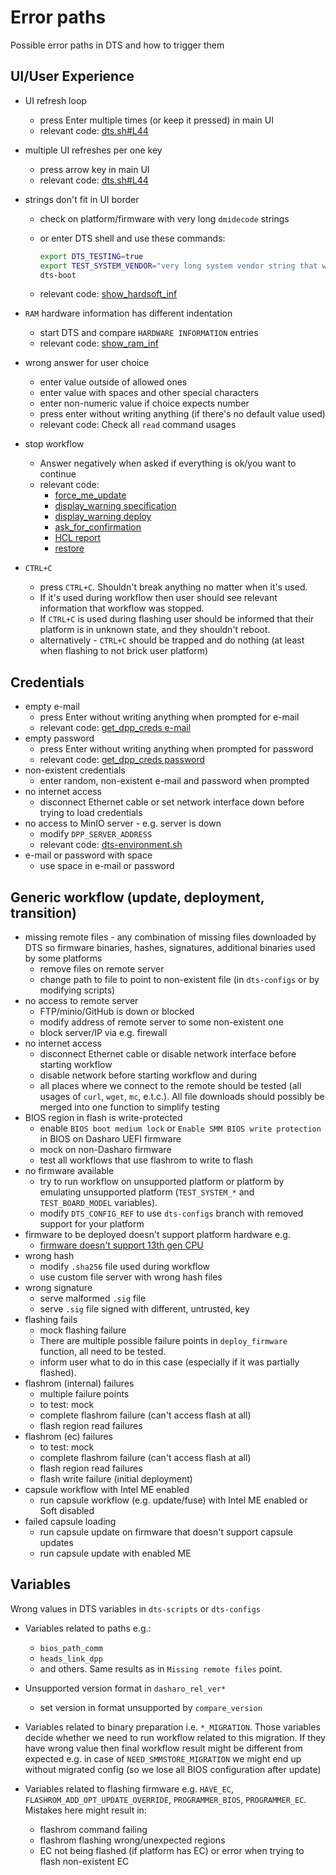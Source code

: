 # Error paths

Possible error paths in DTS and how to trigger them

## UI/User Experience

- UI refresh loop
    * press Enter multiple times (or keep it pressed) in main UI
    * relevant code:
      [dts.sh#L44](https://github.com/Dasharo/dts-scripts/blob/f504940be758576a9fd6df90759abb04e4863e7c/scripts/dts.sh#L44)
- multiple UI refreshes per one key
    * press arrow key in main UI
    * relevant code:
      [dts.sh#L44](https://github.com/Dasharo/dts-scripts/blob/f504940be758576a9fd6df90759abb04e4863e7c/scripts/dts.sh#L44)
- strings don't fit in UI border
    * check on platform/firmware with very long `dmidecode` strings
    * or enter DTS shell and use these commands:

        ```sh
        export DTS_TESTING=true
        export TEST_SYSTEM_VENDOR="very long system vendor string that won't fit"
        dts-boot
        ```

    * relevant code:
      [show_hardsoft_inf](https://github.com/Dasharo/dts-scripts/blob/f504940be758576a9fd6df90759abb04e4863e7c/include/dts-functions.sh#L1343)

- `RAM` hardware information has different indentation
    * start DTS and compare `HARDWARE INFORMATION` entries
    * relevant code:
      [show_ram_inf](https://github.com/Dasharo/dts-scripts/blob/f504940be758576a9fd6df90759abb04e4863e7c/include/dts-functions.sh#L1329)
- wrong answer for user choice
    * enter value outside of allowed ones
    * enter value with spaces and other special characters
    * enter non-numeric value if choice expects number
    * press enter without writing anything (if there's no default value used)
    * relevant code: Check all `read` command usages
- stop workflow
    * Answer negatively when asked if everything is ok/you want to continue
    * relevant code:
        - [force_me_update](https://github.com/Dasharo/dts-scripts/blob/f504940be758576a9fd6df90759abb04e4863e7c/include/dts-functions.sh#L1016)
        - [display_warning specification](https://github.com/Dasharo/dts-scripts/blob/f504940be758576a9fd6df90759abb04e4863e7c/scripts/dasharo-deploy.sh#L462)
        - [display_warning
          deploy](https://github.com/Dasharo/dts-scripts/blob/f504940be758576a9fd6df90759abb04e4863e7c/scripts/dasharo-deploy.sh#L508)
        - [ask_for_confirmation](https://github.com/Dasharo/dts-scripts/blob/f504940be758576a9fd6df90759abb04e4863e7c/include/dts-functions.sh#L1862)
        - [HCL
          report](https://github.com/Dasharo/dts-scripts/blob/f504940be758576a9fd6df90759abb04e4863e7c/reports/dasharo-hcl-report.sh#L421)
        - [restore](https://github.com/Dasharo/dts-scripts/blob/f504940be758576a9fd6df90759abb04e4863e7c/scripts/dasharo-deploy.sh#L1408)
- `CTRL+C`
    * press `CTRL+C`. Shouldn't break anything no matter when it's used.
    * If it's used during workflow then user should see relevant information
      that workflow was stopped.
    * If `CTRL+C` is used during flashing user should be informed that their
      platform is in unknown state, and they shouldn't reboot.
    * alternatively - `CTRL+C` should be trapped and do nothing (at least when
      flashing to not brick user platform)

## Credentials

- empty e-mail
    * press Enter without writing anything when prompted for e-mail
    * relevant code: [get_dpp_creds
      e-mail](https://github.com/Dasharo/dts-scripts/blob/f504940be758576a9fd6df90759abb04e4863e7c/include/dts-subscription.sh#L106)
- empty password
    * press Enter without writing anything when prompted for password
    * relevant code: [get_dpp_creds
      password](https://github.com/Dasharo/dts-scripts/blob/f504940be758576a9fd6df90759abb04e4863e7c/include/dts-subscription.sh#L108)
- non-existent credentials
    * enter random, non-existent e-mail and password when prompted
- no internet access
    * disconnect Ethernet cable or set network interface down before trying to
      load credentials
- no access to MinIO server - e.g. server is down
    * modify `DPP_SERVER_ADDRESS`
    * relevant code:
      [dts-environment.sh](https://github.com/Dasharo/dts-scripts/blob/f504940be758576a9fd6df90759abb04e4863e7c/include/dts-environment.sh#L26)
- e-mail or password with space
    * use space in e-mail or password

## Generic workflow (update, deployment, transition)

- missing remote files - any combination of missing files downloaded by DTS so
  firmware binaries, hashes, signatures, additional binaries used by some
  platforms
    * remove files on remote server
    * change path to file to point to non-existent file (in `dts-configs` or by
      modifying scripts)
- no access to remote server
    * FTP/minio/GitHub is down or blocked
    * modify address of remote server to some non-existent one
    * block server/IP via e.g. firewall
- no internet access
    * disconnect Ethernet cable or disable network interface before starting
      workflow
    * disable network before starting workflow and during
    * all places where we connect to the remote should be tested (all usages of
      `curl`, `wget`, `mc`, e.t.c.). All file downloads should possibly be
      merged into one function to simplify testing
- BIOS region in flash is write-protected
    * enable `BIOS boot medium lock` or `Enable SMM BIOS write protection` in
      BIOS on Dasharo UEFI firmware
    * mock on non-Dasharo firmware
    * test all workflows that use flashrom to write to flash
- no firmware available
    * try to run workflow on unsupported platform or platform by emulating
      unsupported platform (`TEST_SYSTEM_*` and `TEST_BOARD_MODEL` variables).
    * modify `DTS_CONFIG_REF` to use `dts-configs` branch with removed support
      for your platform
- firmware to be deployed doesn't support platform hardware e.g.
    * [firmware doesn't support 13th gen
      CPU](https://github.com/Dasharo/open-source-firmware-validation/blob/085e87c254975cc21c778291307aa16aa1848dca/dts/dts-e2e.robot#L56)
- wrong hash
    * modify `.sha256` file used during workflow
    * use custom file server with wrong hash files
- wrong signature
    * serve malformed `.sig` file
    * serve `.sig` file signed with different, untrusted, key
- flashing fails
    * mock flashing failure
    * There are multiple possible failure points in `deploy_firmware` function,
      all need to be tested.
    * inform user what to do in this case (especially if it was partially
      flashed).
- flashrom (internal) failures
    * multiple failure points
    * to test: mock
    * complete flashrom failure (can't access flash at all)
    * flash region read failures
- flashrom (ec) failures
    * to test: mock
    * complete flashrom failure (can't access flash at all)
    * flash region read failures
    * flash write failure (initial deployment)
- capsule workflow with Intel ME enabled
    * run capsule workflow (e.g. update/fuse) with Intel ME enabled or Soft
      disabled
- failed capsule loading
    * run capsule update on firmware that doesn't support capsule updates
    * run capsule update with enabled ME

## Variables

Wrong values in DTS variables in `dts-scripts` or `dts-configs`

- Variables related to paths e.g.:
    * `bios_path_comm`
    * `heads_link_dpp`
    * and others. Same results as in `Missing remote files` point.

- Unsupported version format in `dasharo_rel_ver*`
    * set version in format unsupported by `compare_version`

- Variables related to binary preparation i.e. `*_MIGRATION`. Those
    variables decide whether we need to run workflow related to this migration. If
    they have wrong value then final workflow result might be different from
    expected e.g. in case of `NEED_SMMSTORE_MIGRATION` we might end up without
    migrated config (so we lose all BIOS configuration after update)

- Variables related to flashing firmware e.g. `HAVE_EC`,
    `FLASHROM_ADD_OPT_UPDATE_OVERRIDE`, `PROGRAMMER_BIOS`, `PROGRAMMER_EC`.
    Mistakes here might result in:
    * flashrom command failing
    * flashrom flashing wrong/unexpected regions
    * EC not being flashed (if platform has EC) or error when trying to flash
      non-existent EC
